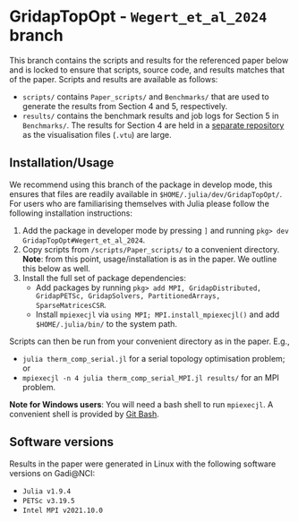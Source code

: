# GridapTopOpt - `Wegert_et_al_2024` branch
This branch contains the scripts and results for the referenced paper below and is locked to ensure that scripts, source code, and results matches that of the paper. Scripts and results are available as follows:
- `scripts/` contains `Paper_scripts/` and `Benchmarks/` that are used to generate the results from Section 4 and 5, respectively.
- `results/` contains the benchmark results and job logs for Section 5 in `Benchmarks/`. The results for Section 4 are held in a [separate repository](https://github.com/zjwegert/Wegert_et_al_2024_Results) as the visualisation files (`.vtu`) are large.

## Installation/Usage
We recommend using this branch of the package in develop mode, this ensures that files are readily available in `$HOME/.julia/dev/GridapTopOpt/`. For users who are familiarising themselves with Julia please follow the following installation instructions:
1. Add the package in developer mode by pressing `]` and running `pkg> dev GridapTopOpt#Wegert_et_al_2024`.
2. Copy scripts from `/scripts/Paper_scripts/` to a convenient directory. **Note**: from this point, usage/installation is as in the paper. We outline this below as well.
3. Install the full set of package dependencies:
    - Add packages by running `pkg> add MPI, GridapDistributed, GridapPETSc, GridapSolvers, PartitionedArrays, SparseMatricesCSR`.
    - Install `mpiexecjl` via `using MPI; MPI.install_mpiexecjl()` and add `$HOME/.julia/bin/` to the system path.

Scripts can then be run from your convenient directory as in the paper. E.g.,
- `julia therm_comp_serial.jl` for a serial topology optimisation problem; or
- `mpiexecjl -n 4 julia therm_comp_serial_MPI.jl results/` for an MPI problem.

**Note for Windows users**: You will need a bash shell to run `mpiexecjl`. A convenient shell is provided by [Git Bash](https://gitforwindows.org/).

## Software versions
Results in the paper were generated in Linux with the following software versions on Gadi@NCI:
- `Julia v1.9.4`
- `PETSc v3.19.5`
- `Intel MPI v2021.10.0`